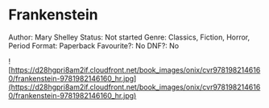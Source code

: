 # Frankenstein

Author: Mary Shelley
Status: Not started
Genre: Classics, Fiction, Horror, Period
Format: Paperback
Favourite?: No
DNF?: No

![https://d28hgpri8am2if.cloudfront.net/book_images/onix/cvr9781982146160/frankenstein-9781982146160_hr.jpg](https://d28hgpri8am2if.cloudfront.net/book_images/onix/cvr9781982146160/frankenstein-9781982146160_hr.jpg)